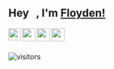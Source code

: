 ## Hey <img src="https://github.com/TheDudeThatCode/TheDudeThatCode/blob/master/Assets/Hi.gif" width="9px">, I'm [Floyden!](https://floyden-monteiro.github.io/floydenmonteiro) 

<a href="https://www.linkedin.com/in/floyden-monteiro-864a211b9">
  <img align="left" width="24px" src="https://cdn.jsdelivr.net/npm/simple-icons@v3/icons/linkedin.svg"  />
</a>
<a href="https://twitter.com/floydenmonteiro">
  <img align="left" width="26px" src="https://cdn.jsdelivr.net/npm/simple-icons@v3/icons/twitter.svg" />
</a>
<a href="mailto:floydenmonteiro@gmail.com">
  <img align="left" width="26px" src="https://cdn.jsdelivr.net/npm/simple-icons@v3/icons/gmail.svg" />
</a>
<a href="https://www.instagram.com/fm/">
  <img align="left" width="26px" src="https://cdn.jsdelivr.net/npm/simple-icons@v3/icons/instagram.svg" />
</a>

<br />
<br />

![visitors](https://visitor-badge.laobi.icu/badge?page_id=floyden-monteiro.floyden-monteiro)

